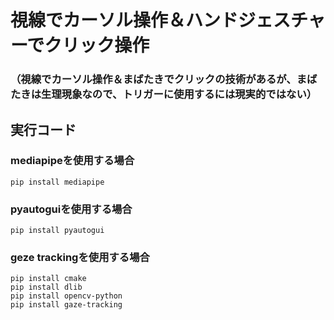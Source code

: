 # 視線でカーソル操作＆ハンドジェスチャーでクリック操作
### （視線でカーソル操作＆まばたきでクリックの技術があるが、まばたきは生理現象なので、トリガーに使用するには現実的ではない）

## 実行コード

### mediapipeを使用する場合
~~~bash!
pip install mediapipe
~~~

### pyautoguiを使用する場合
~~~bash!
pip install pyautogui
~~~

### geze trackingを使用する場合
~~~bash!
pip install cmake
pip install dlib
pip install opencv-python
pip install gaze-tracking
~~~
